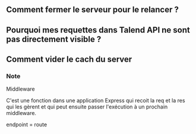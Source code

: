 ## Comment fermer le serveur pour le relancer ?

## Pourquoi mes requettes dans Talend API ne sont pas directement visible ?

## Comment vider le cach du server



### Note

Middleware

C'est une fonction dans une application Express qui recoit la req et la res qui les gèrent et qui peut ensuite passer l'exécution à un prochain middleware.

endpoint = route


